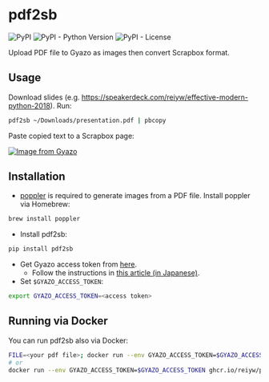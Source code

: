 # pdf2sb

![PyPI](https://img.shields.io/pypi/v/pdf2sb.svg) ![PyPI - Python Version](https://img.shields.io/pypi/pyversions/pdf2sb.svg) ![PyPI - License](https://img.shields.io/pypi/l/pdf2sb.svg)

Upload PDF file to Gyazo as images then convert Scrapbox format.

## Usage

Download slides (e.g. https://speakerdeck.com/reiyw/effective-modern-python-2018).
Run:

```sh
pdf2sb ~/Downloads/presentation.pdf | pbcopy
```

Paste copied text to a Scrapbox page:

[![Image from Gyazo](https://i.gyazo.com/0417c51246c401de8725393d7c78f715.png)](https://gyazo.com/0417c51246c401de8725393d7c78f715)

## Installation

- [poppler](https://poppler.freedesktop.org/) is required to generate images from a PDF file. Install poppler via Homebrew:

```sh
brew install poppler
```

- Install pdf2sb:

```sh
pip install pdf2sb
```

- Get Gyazo access token from [here](https://gyazo.com/oauth/applications).
    - Follow the instructions in [this article (in Japanese)](https://blog.naichilab.com/entry/gyazo-access-token).
- Set `$GYAZO_ACCESS_TOKEN`:

```sh
export GYAZO_ACCESS_TOKEN=<access token>
```

## Running via Docker

You can run pdf2sb also via Docker:

```sh
FILE=<your pdf file>; docker run --env GYAZO_ACCESS_TOKEN=$GYAZO_ACCESS_TOKEN -v $(readlink -f $FILE):/app/${FILE##*/} ghcr.io/reiyw/pdf2sb ${FILE##*/}
# or
docker run --env GYAZO_ACCESS_TOKEN=$GYAZO_ACCESS_TOKEN ghcr.io/reiyw/pdf2sb <URL>
```
